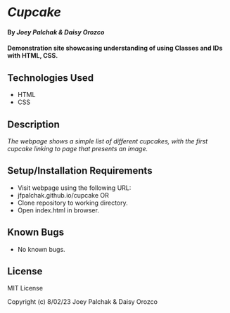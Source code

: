 # _Cupcake_

#### By _Joey Palchak & Daisy Orozco_

#### Demonstration site showcasing understanding of using Classes and IDs with HTML, CSS.

## Technologies Used

* HTML
* CSS

## Description

_The webpage shows a simple list of different cupcakes, with the first cupcake linking to page that presents an image._

## Setup/Installation Requirements

* Visit webpage using the following URL:
* jfpalchak.github.io/cupcake
OR
* Clone repository to working directory.
* Open index.html in browser.

## Known Bugs

* No known bugs.

## License

MIT License

Copyright (c) 8/02/23 Joey Palchak & Daisy Orozco